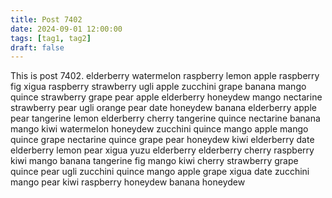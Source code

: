 ```yaml
---
title: Post 7402
date: 2024-09-01 12:00:00
tags: [tag1, tag2]
draft: false
---
```

This is post 7402.
elderberry
watermelon
raspberry
lemon
apple
raspberry
fig
xigua
raspberry
strawberry
ugli
apple
zucchini
grape
banana
mango
quince
strawberry
grape
pear
apple
elderberry
honeydew
mango
nectarine
strawberry
pear
ugli
orange
pear
date
honeydew
banana
elderberry
apple
pear
tangerine
lemon
elderberry
cherry
tangerine
quince
nectarine
banana
mango
kiwi
watermelon
honeydew
zucchini
quince
mango
apple
mango
quince
grape
nectarine
quince
grape
pear
honeydew
kiwi
elderberry
date
elderberry
lemon
pear
xigua
yuzu
elderberry
elderberry
cherry
raspberry
kiwi
mango
banana
tangerine
fig
mango
kiwi
cherry
strawberry
grape
quince
pear
ugli
zucchini
quince
mango
apple
grape
xigua
date
zucchini
mango
pear
kiwi
raspberry
honeydew
banana
honeydew
